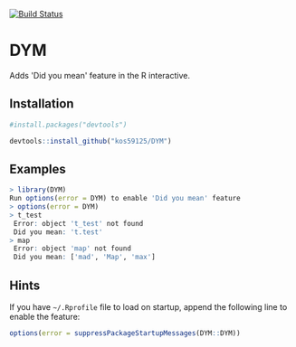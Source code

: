 [![Build Status](https://travis-ci.org/kos59125/DYM.svg?branch=master)](https://travis-ci.org/kos59125/DYM)

DYM
===

Adds 'Did you mean' feature in the R interactive.


Installation
------------

```r
#install.packages("devtools")

devtools::install_github("kos59125/DYM")
```

Examples
--------

```r
> library(DYM)
Run options(error = DYM) to enable 'Did you mean' feature
> options(error = DYM)
> t_test
 Error: object 't_test' not found
 Did you mean: 't.test'
> map
 Error: object 'map' not found
 Did you mean: ['mad', 'Map', 'max']
```

Hints
-----

If you have `~/.Rprofile` file to load on startup,
append the following line to enable the feature:

```r
options(error = suppressPackageStartupMessages(DYM::DYM))
```
